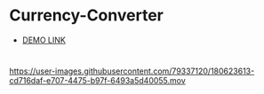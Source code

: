 # Currency-Converter

- [DEMO LINK](https://github.com/batstolya/Currency-Converter/)
# 
https://user-images.githubusercontent.com/79337120/180623613-cd716daf-e707-4475-b97f-6493a5d40055.mov

